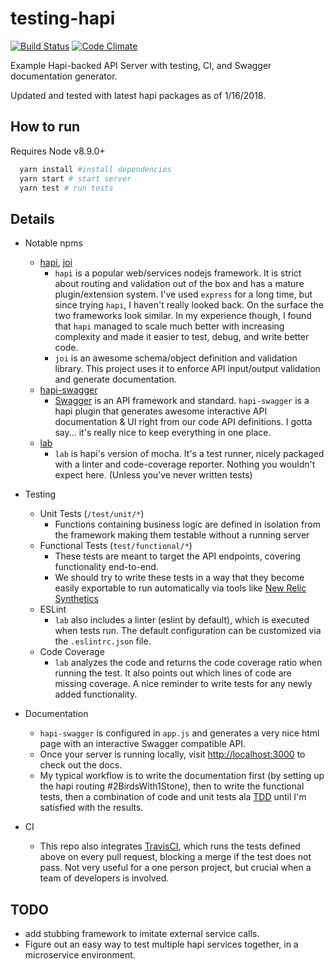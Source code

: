 # testing-hapi

[![Build Status](https://travis-ci.org/pashariger/testing-hapi.svg?branch=master)](https://travis-ci.org/pashariger/testing-hapi) [![Code Climate](https://codeclimate.com/github/pashariger/testing-hapi/badges/gpa.svg)](https://codeclimate.com/github/pashariger/testing-hapi)

Example Hapi-backed API Server with testing, CI, and Swagger documentation generator.

Updated and tested with latest hapi packages as of 1/16/2018.

## How to run
Requires Node v8.9.0+
```sh
  yarn install #install dependencies
  yarn start # start server
  yarn test # run tests
```

## Details

- Notable npms
  - [hapi](https://github.com/hapijs/hapi), [joi](https://github.com/hapijs/joi)
    - `hapi` is a popular web/services nodejs framework. It is strict about routing and validation out of the box and has a mature plugin/extension system. I've used `express` for a long time, but since trying `hapi`, I haven't really looked back. On the surface the two frameworks look similar. In my experience though, I found that `hapi` managed to scale much better with increasing complexity and made it easier to test, debug, and write better code.
    - `joi` is an awesome schema/object definition and validation library. This project uses it to enforce API input/output validation and generate documentation.
  - [hapi-swagger](https://github.com/glennjones/hapi-swagger)
    - [Swagger](http://swagger.io/) is an API framework and standard. `hapi-swagger` is a hapi plugin that generates awesome interactive API documentation & UI right from our code API definitions. I gotta say... it's really nice to keep everything in one place.
  - [lab](https://github.com/hapijs/lab)
    - `lab` is hapi's version of mocha. It's a test runner, nicely packaged with a linter and code-coverage reporter. Nothing you wouldn't expect here. (Unless you've never written tests)
- Testing
  - Unit Tests (`/test/unit/*`)
    - Functions containing business logic are defined in isolation from the framework making them testable without a running server
  - Functional Tests (`test/functional/*`)
    - These tests are meant to target the API endpoints, covering functionality end-to-end.
    - We should try to write these tests in a way that they become easily exportable to run automatically via tools like [New Relic Synthetics](http://newrelic.com/sp/synthetics)
  - ESLint
    - `lab` also includes a linter (eslint by default), which is executed when tests run. The default configuration can be customized via the `.eslintrc.json` file.
  - Code Coverage
    - `lab` analyzes the code and returns the code coverage ratio when running the test. It also points out which lines of code are missing coverage. A nice reminder to write tests for any newly added functionality.
- Documentation
  - `hapi-swagger` is configured in `app.js` and generates a very nice html page with an interactive Swagger compatible API.
  - Once your server is running locally, visit [http://localhost:3000](http://localhost:3000) to check out the docs.
  - My typical workflow is to write the documentation first (by setting up the hapi routing #2BirdsWith1Stone), then to write the functional tests, then a combination of code and unit tests ala [TDD](http://www.jamesshore.com/Blog/Red-Green-Refactor.html) until I'm satisfied with the results.

- CI
  - This repo also integrates [TravisCI](https://travis-ci.org/), which runs the tests defined above on every pull request, blocking a merge if the test does not pass. Not very useful for a one person project, but crucial when a team of developers is involved.

## TODO
  * add stubbing framework to imitate external service calls.
  * Figure out an easy way to test multiple hapi services together, in a microservice environment.

